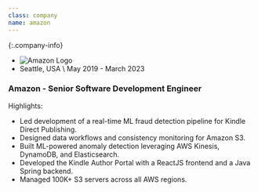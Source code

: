 ```yaml
---
class: company
name: amazon
---
```

{:.company-info}
- ![Amazon Logo](images/amazon.png)
- Seattle, USA \\
May 2019 - March 2023

### Amazon - Senior Software Development Engineer

Highlights:
*   Led development of a real-time ML fraud detection pipeline for Kindle Direct Publishing.
*   Designed data workflows and consistency monitoring for Amazon S3.
*   Built ML-powered anomaly detection leveraging AWS Kinesis, DynamoDB, and Elasticsearch.
*   Developed the Kindle Author Portal with a ReactJS frontend and a Java Spring backend.
*   Managed 100K+ S3 servers across all AWS regions.
